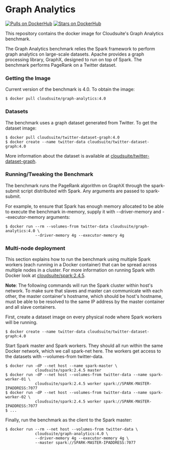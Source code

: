 # Graph Analytics #

[![Pulls on DockerHub][dhpulls]][dhrepo]
[![Stars on DockerHub][dhstars]][dhrepo]

This repository contains the docker image for Cloudsuite's Graph Analytics benchmark.

The Graph Analytics benchmark relies the Spark framework to perform graph analytics on large-scale datasets. Apache provides a graph processing library, GraphX, designed to run on top of Spark. The benchmark performs PageRank on a Twitter dataset.

### Getting the Image

Current version of the benchmark is 4.0. To obtain the image:

    $ docker pull cloudsuite/graph-analytics:4.0

### Datasets

The benchmark uses a graph dataset generated from Twitter. To get the dataset image:

    $ docker pull cloudsuite/twitter-dataset-graph:4.0
    $ docker create --name twitter-data cloudsuite/twitter-dataset-graph:4.0

More information about the dataset is available at
[cloudsuite/twitter-dataset-graph][ml-dhrepo].

### Running/Tweaking the Benchmark

The benchmark runs the PageRank algorithm on GraphX through the spark-submit script distributed with Spark. Any arguments are passed to spark-submit.

For example, to ensure that Spark has enough memory allocated to be able to execute the benchmark in-memory, supply it with --driver-memory and  --executor-memory arguments:

    $ docker run --rm --volumes-from twitter-data cloudsuite/graph-analytics:4.0 \
                 --driver-memory 4g --executor-memory 4g

### Multi-node deployment

This section explains how to run the benchmark using multiple Spark
workers (each running in a Docker container) that can be spread across
multiple nodes in a cluster. For more information on running Spark
with Docker look at [cloudsuite/spark:2.4.5][spark-dhrepo].

**Note**: The following commands will run the Spark cluster within host's network. To make sure that slaves and master can communicate with each other, the master container's hostname, which should be host's hostname, must be able to be resolved to the same IP address by the master container and all slave containers. 

First, create a dataset image on every physical node where Spark
workers will be running.

    $ docker create --name twitter-data cloudsuite/twitter-dataset-graph:4.0

Start Spark master and Spark workers. They should all run within the same Docker network, which we call spark-net here. The workers get access to the datasets with --volumes-from twitter-data.

    $ docker run -dP --net host --name spark-master \
                 cloudsuite/spark:2.4.5 master
    $ docker run -dP --net host --volumes-from twitter-data --name spark-worker-01 \
                 cloudsuite/spark:2.4.5 worker spark://SPARK-MASTER-IPADDRESS:7077
    $ docker run -dP --net host --volumes-from twitter-data --name spark-worker-02 \
                 cloudsuite/spark:2.4.5 worker spark://SPARK-MASTER-IPADDRESS:7077
    $ ...

Finally, run the benchmark as the client to the Spark master:

    $ docker run --rm --net host --volumes-from twitter-data \
                 cloudsuite/graph-analytics:4.0 \
                 --driver-memory 4g --executor-memory 4g \
                 --master spark://SPARK-MASTER-IPADDRESS:7077

[dhrepo]: https://hub.docker.com/r/cloudsuite/graph-analytics/ "DockerHub Page"
[dhpulls]: https://img.shields.io/docker/pulls/cloudsuite/graph-analytics.svg "Go to DockerHub Page"
[dhstars]: https://img.shields.io/docker/stars/cloudsuite/graph-analytics.svg "Go to DockerHub Page"
[ml-dhrepo]: https://hub.docker.com/r/cloudsuite/twitter-dataset-graph/
[spark-dhrepo]: https://hub.docker.com/r/cloudsuite/spark/
